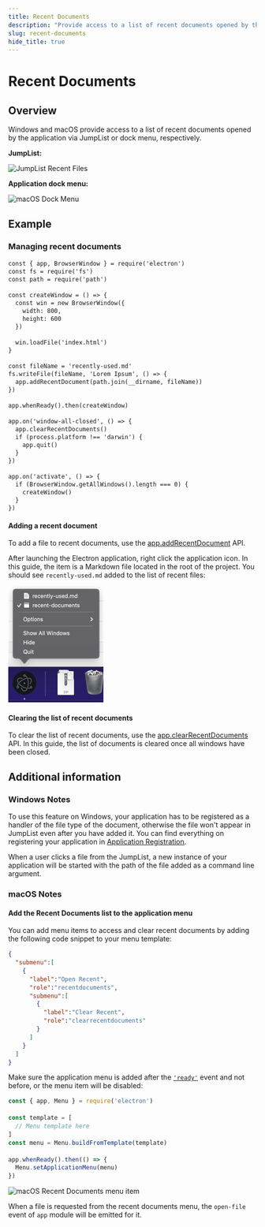 ```yaml
---
title: Recent Documents
description: "Provide access to a list of recent documents opened by the application via JumpList or dock menu."
slug: recent-documents
hide_title: true
---
```


# Recent Documents

## Overview

Windows and macOS provide access to a list of recent documents opened by
the application via JumpList or dock menu, respectively.

__JumpList:__

![JumpList Recent Files][jumplist-image]

__Application dock menu:__

![macOS Dock Menu][dock-menu-image]

## Example

### Managing recent documents

```fiddle docs/latest/fiddles/features/recent-documents
const { app, BrowserWindow } = require('electron')
const fs = require('fs')
const path = require('path')

const createWindow = () => {
  const win = new BrowserWindow({
    width: 800,
    height: 600
  })

  win.loadFile('index.html')
}

const fileName = 'recently-used.md'
fs.writeFile(fileName, 'Lorem Ipsum', () => {
  app.addRecentDocument(path.join(__dirname, fileName))
})

app.whenReady().then(createWindow)

app.on('window-all-closed', () => {
  app.clearRecentDocuments()
  if (process.platform !== 'darwin') {
    app.quit()
  }
})

app.on('activate', () => {
  if (BrowserWindow.getAllWindows().length === 0) {
    createWindow()
  }
})
```

#### Adding a recent document

To add a file to recent documents, use the
[app.addRecentDocument][addrecentdocument] API.

After launching the Electron application, right click the application icon.
In this guide, the item is a Markdown file located in the root of the project.
You should see `recently-used.md` added to the list of recent files:

![Recent document](../images/recent-documents.png)

#### Clearing the list of recent documents

To clear the list of recent documents, use the
[app.clearRecentDocuments][clearrecentdocuments] API.
In this guide, the list of documents is cleared once all windows have been
closed.

## Additional information

### Windows Notes

To use this feature on Windows, your application has to be registered as
a handler of the file type of the document, otherwise the file won't appear
in JumpList even after you have added it. You can find everything
on registering your application in [Application Registration][app-registration].

When a user clicks a file from the JumpList, a new instance of your application
will be started with the path of the file added as a command line argument.

### macOS Notes

#### Add the Recent Documents list to the application menu

You can add menu items to access and clear recent documents by adding the
following code snippet to your menu template:

```json
{
  "submenu":[
    {
      "label":"Open Recent",
      "role":"recentdocuments",
      "submenu":[
        {
          "label":"Clear Recent",
          "role":"clearrecentdocuments"
        }
      ]
    }
  ]
}
```

Make sure the application menu is added after the [`'ready'`](latest/api/app.md#event-ready)
event and not before, or the menu item will be disabled:

```javascript
const { app, Menu } = require('electron')

const template = [
  // Menu template here
]
const menu = Menu.buildFromTemplate(template)

app.whenReady().then(() => {
  Menu.setApplicationMenu(menu)
})
```

![macOS Recent Documents menu item][menu-item-image]

When a file is requested from the recent documents menu, the `open-file` event
of `app` module will be emitted for it.

[jumplist-image]: https://cloud.githubusercontent.com/assets/2289/23446924/11a27b98-fdfc-11e6-8485-cc3b1e86b80a.png
[dock-menu-image]: https://cloud.githubusercontent.com/assets/639601/5069610/2aa80758-6e97-11e4-8cfb-c1a414a10774.png
[addrecentdocument]: latest/api/app.md#appaddrecentdocumentpath-macos-windows
[clearrecentdocuments]: latest/api/app.md#appclearrecentdocuments-macos-windows
[app-registration]: https://msdn.microsoft.com/en-us/library/cc144104(VS.85).aspx
[menu-item-image]: https://user-images.githubusercontent.com/3168941/33003655-ea601c3a-cd70-11e7-97fa-7c062149cfb1.png
